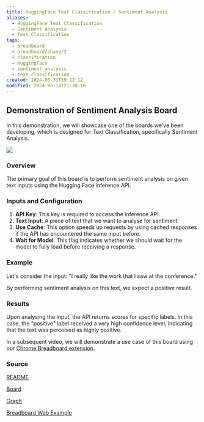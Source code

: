 ```yaml
---
title: HuggingFace Text Classification / Sentiment Analysis
aliases:
  - HuggingFace Text Classification
  - Sentiment Analysis
  - Text Classification
tags:
  - breadboard
  - breadboard/phase/2
  - classification
  - HuggingFace
  - sentiment_analysis
  - text_classification
created: 2024-05-31T19:12:12
modified: 2024-06-14T21:30:10
---
```


## Demonstration of Sentiment Analysis Board

In this demonstration, we will showcase one of the boards we've been developing, which is designed for Text Classification, specifically Sentiment Analysis.

![](https://www.youtube.com/embed/-CRGao-60QI?rel=0)

### Overview

The primary goal of this board is to perform sentiment analysis on given text inputs using the Hugging Face inference API.

### Inputs and Configuration

1. **API Key**: This key is required to access the inference API.
2. **Text Input**: A piece of text that we want to analyse for sentiment.
3. **Use Cache**: This option speeds up requests by using cached responses if the API has encountered the same input before.
4. **Wait for Model**: This flag indicates whether we should wait for the model to fully load before receiving a response.

### Example

Let's consider the input: "I really like the work that I saw at the conference."

By performing sentiment analysis on this text, we expect a positive result.

### Results

Upon analysing the input, the API returns scores for specific labels. In this case, the "positive" label received a very high confidence level, indicating that the text was perceived as highly positive.

In a subsequent video, we will demonstrate a use case of this board using our [Chrome Breadboard extension](../Chrome%20Extension.md).

### Source

[README](https://github.com/ExaDev/breadboard-examples/blob/main/src/examples/text-classification/README.md)

[Board](https://github.com/ExaDev/breadboard-examples/blob/main/src/examples/text-classification/index.ts)

[Graph](https://github.com/ExaDev/breadboard-examples/blob/main/src/examples/text-classification/board.json)

[Breadboard Web Example](https://breadboard-ai.web.app/?mode=list&board=https://raw.githubusercontent.com/ExaDev/breadboard-examples/main/src/examples/text-classification/board.json)
